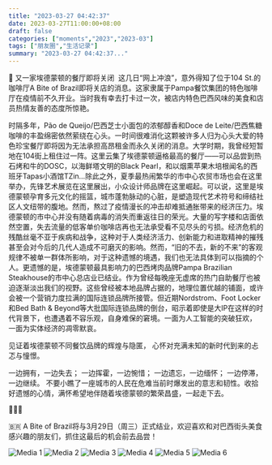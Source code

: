 ```yaml
---
title: "2023-03-27 04:42:37"
date: 2023-03-27T11:00:00+08:00
draft: false
categories: ["moments","2023","2023-03"]
tags: ["朋友圈","生活记录"]
summary: "2023-03-27 04:42:37..."
---
```


🥲 又一家埃德蒙顿的餐厅即将关闭
​
这几日“网上冲浪”，意外得知了位于104 St.的咖啡厅A Bite of Brazil即将关店的消息。这家隶属于Pampa餐饮集团的特色咖啡厅在疫情前不久开业。当时我有幸去打卡过一次，被店内特色巴西风味的美食和店员热情友善的态度所惊艳。

时隔多年，Pão de Queijo/巴西芝士小面包的浓郁醇香和Doce de Leite/巴西焦糖咖啡的丰盈绵密依然萦绕在心头。一时间很难消化这颗被许多人归为心头大爱的特色珍宝餐厅即将因为无法承担高昂租金而永久关闭的消息。
​
大学时期，我曾经短暂地在​104街上租住过一阵。这里云集了埃德蒙顿逼格最高的餐厅——可以品尝到热石烤和牛的DOSC，以海鲜塔文明的Black Pearl，和以烟熏苹果木培根闻名的西班牙Tapas小酒馆TZin…除此之外，夏季最热闹繁华的市中心农贸市场也会在这里举办，先锋艺术展览在这里展出，小众设计师品牌在这里崛起。可以说，这里是埃德蒙顿孕育多元文化的摇篮，城市蓬勃脉动的心脏，是塑造现代艺术符号和缔结社区人文纽带的腹地。
​
​然而，熬过了疫情漫长的冲击却难抵通胀带来的经济压力。埃德蒙顿的市中心并没有随着病毒的消失而重返往日的荣光。大量的写字楼和店面依然空置，失去流量的低客单价咖啡店再也无法承受看不见尽头的亏损。经济危机的残酷丝毫不亚于疾病和战争，这种对于人类经济活力、创新能力和进取精神的摧残甚至会对今后的几代人造成不可磨灭的影响。然而，“旧的不去，新的不来”的客观规律不被单一群体所影响，对于这种遗憾的境遇，我们也无法具体到可以指摘的个人。
​
更遗憾的是，埃德蒙顿最具影响力的巴西烤肉品牌Pampa Brazilian Steakhouse的市中心总店业已结业。作为曾经每晚座无虚席的热门自助餐厅也被迫逐渐淡出我们的视野。这些曾经被本地品牌占据的，地理位置优越的铺面，或许会被一个营销力度拉满的国际连锁品牌所接管。但近期Nordstrom、Foot Locker和Bed Bath & Beyond等大批国际连锁品牌的倒台，昭示着即使是大IP在这样的时代背景下，也遭遇着不容乐观，自身难保的窘境。
​
​一面为人工智能的突破狂欢，
一面为实体经济的凋零默哀。

见证着埃德蒙顿不同餐饮品牌的辉煌与隐匿，
心怀对充满未知的新时代到来的忐忑与憧憬。

一边拥有，一边失去；
一边挥霍，一边惋惜；
一边遗忘，一边缅怀；
一边停滞，一边继续。
​
不要小瞧了一座城市的人民在危难当前时爆发出的意志和韧性。收拾好遗憾的心情，满怀希望地伴随着埃德蒙顿的繁荣昌盛，一起走下去。

​💚💚💚

​🇧🇷 A Bite of Brazil将与3月29日（周三）正式结业，欢迎喜欢和对巴西街头美食感兴趣的朋友们，抓住这最后的机会前去品尝！

![Media 1](/Moments/photos/2023-03-27/202303270442370.jpg)
![Media 2](/Moments/photos/2023-03-27/202303270442371.jpg)
![Media 3](/Moments/photos/2023-03-27/202303270442372.jpg)
![Media 4](/Moments/photos/2023-03-27/202303270442373.jpg)
![Media 5](/Moments/photos/2023-03-27/202303270442374.jpg)
![Media 6](/Moments/photos/2023-03-27/202303270442375.jpg)

